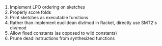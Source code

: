 1. Implement LPO ordering on sketches
1. Properly score folds
1. Print sketches as executable functions
1. Rather than implement euclidean div/mod in Racket, directly use SMT2's div/mod
1. Allow fixed constants (as opposed to wild constants)
1. Prune dead instructions from synthesized functions
